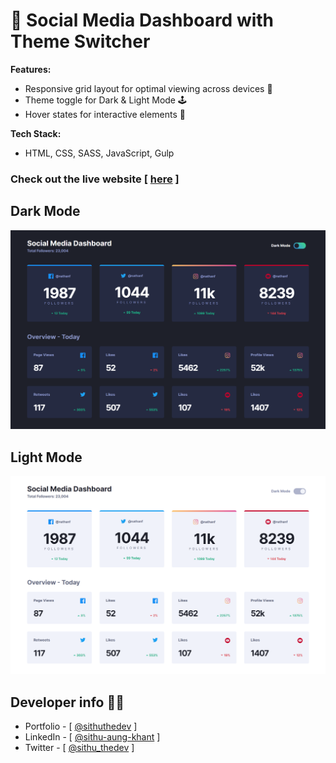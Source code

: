 # 🚀 Social Media Dashboard with Theme Switcher

**Features:**

- Responsive grid layout for optimal viewing across devices 📱
- Theme toggle for Dark & Light Mode 🕹️
- Hover states for interactive elements 🌟


**Tech Stack:**
- HTML, CSS, SASS, JavaScript, Gulp

### Check out the live website [ [here](https://social-media-dashboard-sithu-thedev.netlify.app/) ]

## Dark Mode

![](./images/Dark%20Mode.png)

## Light Mode

![](./images/Light%20Mode.png)


## Developer info 🧑‍💻

- Portfolio - [ [@sithuthedev](https://sithuthedev.netlify.app/) ]
- LinkedIn - [ [@sithu-aung-khant](https://linkedin.com/in/sithu-aung-khant) ]
- Twitter - [ [@sithu_thedev](https://twitter.com/sithu_thedev) ]